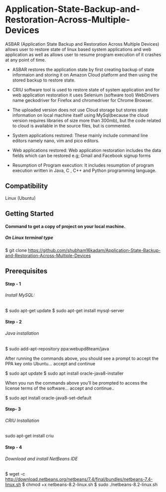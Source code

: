 # Application-State-Backup-and-Restoration-Across-Multiple-Devices

ASBAR (Application State Backup and Restoration Across Multiple Devices) allows user to restore state of linux based system applications and web application as well as allows user to resume program execution of it crashes at any point of time.

- ASBAR restores the application state by first creating backup of state informaion and storing it on Amazon Cloud platform and then using the stored backup to restore state.

- CRIU software tool is used to restore state  of system application and for web application restoration it uses Selenium (software tool) WebDrivers name geckodriver for Firefox and chromedriver for Chrome Browser.

- The uploaded version does not use Cloud storage but stores state information on local machine itself using MySql(because the cloud version requires libraries of size more than 300mb), but the code related to cloud is available in the source files, but is commented.

- System applications restored: These  mainly include command line editors namely nano, vim and pico editors.

- Web applications restored:  Web application restoration includes the data fields which can be restored e.g; Gmail and Facebook signup forms

- Resumption of Program execution: It includes resumption of program execution written in Java, C , C++ and Python programming language.

## Compatibility
Linux (Ubuntu)

## Getting Started

#### Command to get a copy of project on your local machine.

##### On Linux terminal type
$ git clone https://github.com/shubham16kadam/Application-State-Backup-and-Restoration-Across-Multiple-Devices

## Prerequisites
#### Step - 1
###### Install MySQL:

$ sudo apt-get update
$ sudo apt-get install mysql-server

#### Step - 2
###### Java installation

$ sudo add-apt-repository ppa:webupd8team/java

After running the commands above, you should see a prompt to accept the PPA key onto Ubuntu… accept and continue

$ sudo apt update
$ sudo apt install oracle-java8-installer

When you run the commands above you’ll be prompted to access the license terms of the software… accept and continue..

$ sudo apt install oracle-java8-set-default

#### Step- 3
###### CRIU Installation

sudo apt-get install criu

#### Step - 4 
###### Download and install NetBeans IDE

$ wget -c http://download.netbeans.org/netbeans/7.4/final/bundles/netbeans-7.4-linux.sh
$ chmod +x netbeans-8.2-linux.sh 
$ sudo ./netbeans-8.2-linux.sh









